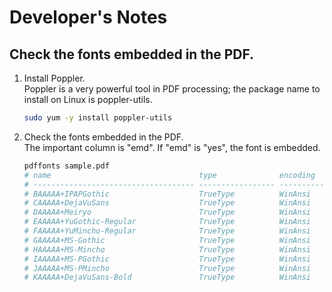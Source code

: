 # Developer's Notes

<!-- ## LibreOffice configuration changes.
https://unix.stackexchange.com/questions/608198/changing-the-ui-font-for-libreoffice-in-linux

1. Go to the location where the configuration file is located.
    ```sh
    cd /opt/libreoffice7.4/share/registry
    ```
1. Back up the original configuration.
    ```sh
    sudo cp -a main.xcd main.xcd.bak
    ``` -->
## Check the fonts embedded in the PDF.
1. Install Poppler.  
    Poppler is a very powerful tool in PDF processing; the package name to install on Linux is poppler-utils.
    ```sh
    sudo yum -y install poppler-utils
    ```
1. Check the fonts embedded in the PDF.  
    The important column is &quot;emd&quot;. If &quot;emd&quot; is &quot;yes&quot;, the font is embedded.
    ```sh
    pdffonts sample.pdf
    # name                                 type              encoding         emb sub uni object ID
    # ------------------------------------ ----------------- ---------------- --- --- --- ---------
    # BAAAAA+IPAPGothic                    TrueType          WinAnsi          yes yes yes     19  0
    # CAAAAA+DejaVuSans                    TrueType          WinAnsi          yes yes yes     29  0
    # DAAAAA+Meiryo                        TrueType          WinAnsi          yes yes yes     64  0
    # EAAAAA+YuGothic-Regular              TrueType          WinAnsi          yes yes yes     39  0
    # FAAAAA+YuMincho-Regular              TrueType          WinAnsi          yes yes yes     34  0
    # GAAAAA+MS-Gothic                     TrueType          WinAnsi          yes yes yes     44  0
    # HAAAAA+MS-Mincho                     TrueType          WinAnsi          yes yes yes     49  0
    # IAAAAA+MS-PGothic                    TrueType          WinAnsi          yes yes yes     54  0
    # JAAAAA+MS-PMincho                    TrueType          WinAnsi          yes yes yes     59  0
    # KAAAAA+DejaVuSans-Bold               TrueType          WinAnsi          yes yes yes     24  0
    ```
